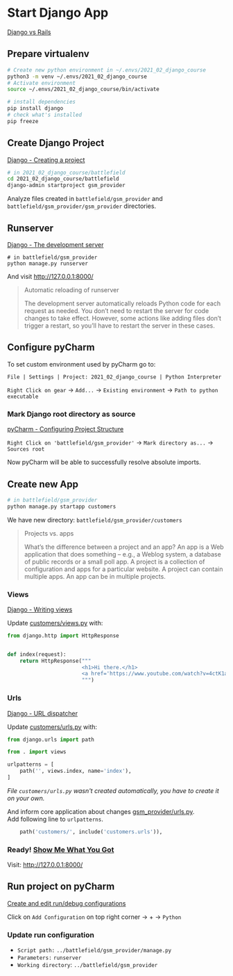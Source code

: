 # Start Django App
[Django vs Rails]

## Prepare virtualenv
```bash
# Create new python environment in ~/.envs/2021_02_django_course
python3 -m venv ~/.envs/2021_02_django_course
# Activate environment
source ~/.envs/2021_02_django_course/bin/activate

# install dependencies
pip install django
# check what's installed
pip freeze
```

## Create Django Project
[Django - Creating a project]

```bash
# in 2021_02_django_course/battlefield
cd 2021_02_django_course/battlefield
django-admin startproject gsm_provider
```

Analyze files created in `battlefield/gsm_provider` and `battlefield/gsm_provider/gsm_provider` directories.

## Runserver
[Django - The development server]

```
# in battlefield/gsm_provider
python manage.py runserver
```

And visit http://127.0.0.1:8000/

> Automatic reloading of runserver 
> 
> The development server automatically reloads Python code for each request as needed.
> You don’t need to restart the server for code changes to take effect.
> However, some actions like adding files don’t trigger a restart,
> so you’ll have to restart the server in these cases.

## Configure pyCharm

To set custom environment used by pyCharm go to:
```
File | Settings | Project: 2021_02_django_course | Python Interpreter
```
`Right Click on gear` &rarr; `Add...` &rarr; `Existing environment` &rarr; `Path to python executable`

### Mark Django root directory as source
[pyCharm - Configuring Project Structure]

`Right Click on 'battlefield/gsm_provider'` &rarr; `Mark directory as...` &rarr; `Sources root`

Now pyCharm will be able to successfully resolve absolute imports.

## Create new App
```bash
# in battlefield/gsm_provider
python manage.py startapp customers
```

We have new directory: `battlefield/gsm_provider/customers`

> Projects vs. apps
> 
> What’s the difference between a project and an app?
> An app is a Web application that does something – e.g.,
> a Weblog system, a database of public records or a small poll app.
> A project is a collection of configuration and apps for a particular website.
> A project can contain multiple apps. An app can be in multiple projects.

### Views
[Django - Writing views]

Update [customers/views.py](../battlefield/gsm_provider/customers/views.py) with:
```python
from django.http import HttpResponse


def index(request):
    return HttpResponse("""
                        <h1>Hi there.</h1>
                        <a href='https://www.youtube.com/watch?v=4ctK1aoWuqY'>Schwifty response</a>
                        """)

```

### Urls
[Django - URL dispatcher]

Update [customers/urls.py](../battlefield/gsm_provider/customers/urls.py) with:
```python
from django.urls import path

from . import views

urlpatterns = [
    path('', views.index, name='index'),
]

```

_File `customers/urls.py` wasn't created automatically, you have to create it on your own._


And inform core application about changes [gsm_provider/urls.py](../battlefield/gsm_provider/gsm_provider/urls.py).  
Add following line to `urlpatterns`.
```python
    path('customers/', include('customers.urls')),
```

### Ready! [Show Me What You Got]
Visit: http://127.0.0.1:8000/

## Run project on pyCharm
[Create and edit run/debug configurations]

Click on `Add Configuration` on top right corner &rarr; + &rarr; `Python`

### Update run configuration
* `Script path:` `../battlefield/gsm_provider/manage.py`
* `Parameters:` `runserver`
* `Working directory`: `../battlefield/gsm_provider`

<!-- urls -->
[Django vs Rails]: https://stackshare.io/stackups/django-vs-rails
[Django - Creating a project]: https://docs.djangoproject.com/en/3.1/intro/tutorial01/#creating-a-project
[Django - The development server]: https://docs.djangoproject.com/en/3.1/intro/tutorial01/#the-development-server
[pyCharm - Configuring Project Structure]: https://www.jetbrains.com/help/pycharm/configuring-project-structure.html
[Django - Writing views]: https://docs.djangoproject.com/en/3.1/topics/http/views/
[Django - URL dispatcher]: https://docs.djangoproject.com/en/3.1/topics/http/urls/
[Show Me What You Got]: https://www.youtube.com/watch?v=m1fZ7Ap6ebs
[Create and edit run/debug configurations]: https://www.jetbrains.com/help/pycharm/creating-and-editing-run-debug-configurations.html
